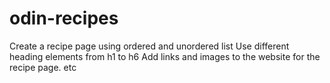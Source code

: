 # odin-recipes
Create a recipe page using ordered and unordered list
Use different heading elements from h1 to h6
Add links and images to the website for the recipe page. etc

